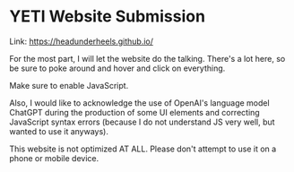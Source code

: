 # YETI Website Submission

Link: https://headunderheels.github.io/

For the most part, I will let the website do the talking. There's a lot here, so be sure to poke around and hover and click on everything.

Make sure to enable JavaScript.

Also, I would like to acknowledge the use of OpenAI's language model ChatGPT during the production of some UI elements and correcting JavaScript syntax errors (because I do not understand JS very well, but wanted to use it anyways).

This website is not optimized AT ALL. Please don't attempt to use it on a phone or mobile device.
